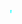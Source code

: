 <html>
  <body><marquee>
    <h1><font color="aqua" face="arial black">THE KNIGHT</fontcolor></h1></marquee></body>
</html>
